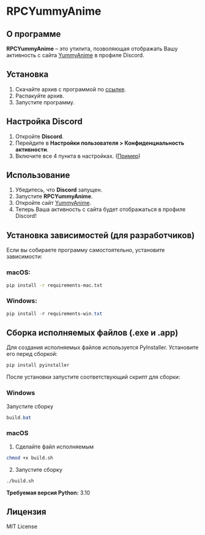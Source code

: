   # RPCYummyAnime

## О программе
**RPCYummyAnime** – это утилита, позволяющая отображать Вашу активность с сайта [YummyAnime](https://yummy-anime.ru/) в профиле Discord.

## Установка

1. Скачайте архив с программой по [ссылке](https://discord.yani.tv/).
2. Распакуйте архив.
3. Запустите программу.


## Настройка Discord
1. Откройте **Discord**.
2. Перейдите в **Настройки пользователя > Конфиденциальность активности**.
3. Включите все 4 пункта в настройках. ([Пример](https://discord.yani.tv/static/img/docs_pics/rpc_sw.png))

## Использование
1. Убедитесь, что **Discord** запущен.
2. Запустите **RPCYummyAnime**.
3. Откройте сайт [YummyAnime](https://yummy-anime.ru/).
4. Теперь Ваша активность с сайта будет отображаться в профиле Discord!

## Установка зависимостей (для разработчиков)
Если вы собираете программу самостоятельно, установите зависимости:

### macOS:
```bash
pip install -r requirements-mac.txt
```

### Windows:
```powershell
pip install -r requirements-win.txt
```

## Сборка исполняемых файлов (.exe и .app)
Для создания исполняемых файлов используется PyInstaller. Установите его перед сборкой:

```bash
pip install pyinstaller
```
После установки запустите соответствующий скрипт для сборки:

### Windows
Запустите сборку

```powershell
build.bat
```

### macOS
1. Сделайте файл исполняемым

```bash
chmod +x build.sh
```

2. Запустите сборку

```bash
./build.sh
```

**Требуемая версия Python:** 3.10

## Лицензия
MIT License

